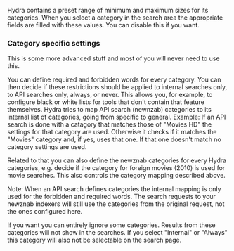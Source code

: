 Hydra contains a preset range of minimum and maximum sizes for its categories. When you select a category in the search area the appropriate fields are filled with these values. You can disable this if you want.

### Category specific settings
This is some more advanced stuff and most of you will never need to use this.

You can define required and forbidden words for every category. You can then decide if these restrictions should be applied to internal searches only, to API searches only, always, or never. 
This allows you, for example, to configure black or white lists for tools that don't contain that feature themselves.
Hydra tries to map API search (newnzab) categories to its internal list of categories, going from specific to general. Example: If an API search is done with a catagory that matches those of "Movies HD" the settings for that category are used. Otherwise it checks if it matches the "Movies" category and, if yes, uses that one. If that one doesn't match no category settings are used.
 
Related to that you can also define the newznab categories for every Hydra categories, e.g. decide if the category for foreign movies (2010) is used for movie searches. This also controls the category mapping described above.

Note: When an API search defines categories the internal mapping is only used for the forbidden and required words. The search requests to your newznab indexers will still use the categories from the original request, not the ones configured here.
 
If you want you can entirely ignore some categories. Results from these categories will not show in the searches. If you select "Internal" or "Always" this category will also not be selectable on the search page.